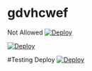 # gdvhcwef
Not Allowed
[![Deploy](https://www.herokucdn.com/deploy/button.svg)](https://heroku.com/deploy)



[![Deploy](https://www.herokucdn.com/deploy/button.svg)](https://heroku.com/deploy=https://github.com/KGK06/fuck-cuk) 

#Testing Deploy 
[![Deploy](https://www.herokucdn.com/deploy/button.svg)](https://dashboard.heroku.com/new?template=https://github.com/KGK06/fuck-cuk/tree/main)
